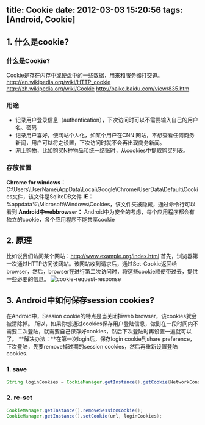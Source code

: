 title: Cookie
date: 2012-03-03 15:20:56
tags: [Android, Cookie]
---

## 1. 什么是cookie?

### 什么是Cookie?
Cookie是存在内存中或硬盘中的一些数据，用来和服务器打交道。
http://en.wikipedia.org/wiki/HTTP_cookie
http://zh.wikipedia.org/wiki/Cookie
http://baike.baidu.com/view/835.htm
<!--more-->

### 用途
 - 记录用户登录信息（authentication），下次访问时可以不需要输入自己的用户名、密码
 - 记录用户喜好，使网站个人化，如某个用户在CNN 网站，不想查看任何商务新闻，用户可以将之设置，下次访问时就不会再出现商务新闻。
 - 网上购物，比如购买N种物品和统一结账时，从cookies中提取购买列表。

### 存放位置
**Chrome for windows：** C:\Users\UserName\AppData\Local\Google\Chrome\UserData\Default\Cookies文件，该文件是SqliteDB文件
**IE：** %appdata%\Microsoft\Windows\Cookies，该文件夹被隐藏，通过命令行可以看到 
**Android中webbrowser：** Android中为安全的考虑，每个应用程序都会有独立的cookie，各个应用程序不能共享cookie

## 2. 原理
比如说我们访问某个网站：http://www.example.org/index.html
首先，浏览器第一次通过HTTP访问该网站。该网站收到请求后，通过Set-Cookie返回给browser，然后，browser在进行第二次访问时，将这些cookie顺便带过去，提供一些必要的信息。
![cookie-request-response](/image/cookie/cookie-request-response.png)

## 3. Android中如何保存session cookies?
在Android中，Session cookie的特点是当关闭掉web browser，该cookies就会被清除掉。
所以，如果你想通过cookies保存用户登陆信息，做到在一段时间内不需要二次登陆，就需要自己保存好cookies，然后下次登陆时再设置一遍就可以了。
**解决办法：**在第一次login后，保存login cookie到share preference，下次登陆，先要remove掉过期的session cookies，然后再重新设置登陆cookies.
### 1. save
```java
String loginCookies = CookieManager.getInstance().getCookie(NetworkConstant.SERVER_URL);
```

### 2. re-set
```java
CookieManager.getInstance().removeSessionCookie();            
CookieManager.getInstance().setCookie(url, loginCookies);
```

